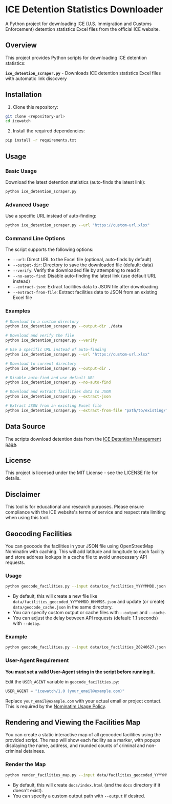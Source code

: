 # ICE Detention Statistics Downloader

A Python project for downloading ICE (U.S. Immigration and Customs Enforcement) detention statistics Excel files from the official ICE website.

## Overview

This project provides Python scripts for downloading ICE detention statistics:

**`ice_detention_scraper.py`** - Downloads ICE detention statistics Excel files with automatic link discovery

## Installation

1. Clone this repository:
```bash
git clone <repository-url>
cd icewatch
```

2. Install the required dependencies:
```bash
pip install -r requirements.txt
```

## Usage

### Basic Usage

Download the latest detention statistics (auto-finds the latest link):

```bash
python ice_detention_scraper.py
```

### Advanced Usage

Use a specific URL instead of auto-finding:

```bash
python ice_detention_scraper.py --url "https://custom-url.xlsx"
```

### Command Line Options

The script supports the following options:

- `--url`: Direct URL to the Excel file (optional, auto-finds by default)
- `--output-dir`: Directory to save the downloaded file (default: data)
- `--verify`: Verify the downloaded file by attempting to read it
- `--no-auto-find`: Disable auto-finding the latest link (use default URL instead)
- `--extract-json`: Extract facilities data to JSON file after downloading
- `--extract-from-file`: Extract facilities data to JSON from an existing Excel file

### Examples

```bash
# Download to a custom directory
python ice_detention_scraper.py --output-dir ./data

# Download and verify the file
python ice_detention_scraper.py --verify

# Use a specific URL instead of auto-finding
python ice_detention_scraper.py --url "https://custom-url.xlsx"

# Download to current directory
python ice_detention_scraper.py --output-dir .

# Disable auto-find and use default URL
python ice_detention_scraper.py --no-auto-find

# Download and extract facilities data to JSON
python ice_detention_scraper.py --extract-json

# Extract JSON from an existing Excel file
python ice_detention_scraper.py --extract-from-file "path/to/existing/file.xlsx"
```

## Data Source

The scripts download detention data from the [ICE Detention Management page](https://www.ice.gov/detain/detention-management).

## License

This project is licensed under the MIT License - see the LICENSE file for details.

## Disclaimer

This tool is for educational and research purposes. Please ensure compliance with the ICE website's terms of service and respect rate limiting when using this tool.

## Geocoding Facilities

You can geocode the facilities in your JSON file using OpenStreetMap Nominatim with caching. This will add latitude and longitude to each facility and store address lookups in a cache file to avoid unnecessary API requests.

### Usage

```bash
python geocode_facilities.py --input data/ice_facilities_YYYYMMDD.json
```

- By default, this will create a new file like `data/facilities_geocoded_YYYYMMDD_HHMMSS.json` and update (or create) `data/geocode_cache.json` in the same directory.
- You can specify custom output or cache files with `--output` and `--cache`.
- You can adjust the delay between API requests (default: 1.1 seconds) with `--delay`.

### Example

```bash
python geocode_facilities.py --input data/ice_facilities_20240627.json --output data/facilities_geocoded_20240627.json --cache data/geocode_cache.json
```

### User-Agent Requirement

**You must set a valid User-Agent string in the script before running it.**

Edit the `USER_AGENT` variable in `geocode_facilities.py`:

```python
USER_AGENT = "icewatch/1.0 (your_email@example.com)"
```

Replace `your_email@example.com` with your actual email or project contact. This is required by the [Nominatim Usage Policy](https://operations.osmfoundation.org/policies/nominatim/).

## Rendering and Viewing the Facilities Map

You can create a static interactive map of all geocoded facilities using the provided script. The map will show each facility as a marker, with popups displaying the name, address, and rounded counts of criminal and non-criminal detainees.

### Render the Map

```bash
python render_facilities_map.py --input data/facilities_geocoded_YYYYMMDD.json
```
- By default, this will create `docs/index.html` (and the `docs` directory if it doesn't exist).
- You can specify a custom output path with `--output` if desired.
